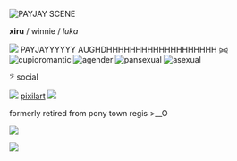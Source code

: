 ![PAYJAY SCENE](https://cdn.discordapp.com/attachments/1277582244478980156/1312751924755562497/Screenshot_2024_1130_132148.png?ex=674da300&is=674c5180&hm=050508653c77ae73883f6ea238e8bfdf7521d38e2cb3282109adcf335ac4a16a&)

**xiru** / winnie / *luka*

![](https://i.ibb.co/tsNw7RC/22-F9-D32-B-76-F1-41-A6-835-C-3-BA1-DC63-D45-F.gif) PAYJAYYYYYY AUGHDHHHHHHHHHHHHHHHHHHH ⪩⪨
![cupioromantic](https://64.media.tumblr.com/073828745b519cdd3f711ea6412814e6/8ad90ffd9c5228ee-22/s75x75_c1/a057801eeeec27636074e114af4a041f3e50a554.pnj) ![agender](https://64.media.tumblr.com/1ca04cebb0e8b8a73e05e61a7d1e5d9f/f8fe48411339d1b7-42/s75x75_c1/a43a07f4103128aba84d9d0ffd0a891cf5653c31.pnj) ![pansexual](https://64.media.tumblr.com/aa64c9f163bc2ac7d80e1fc72711ce53/c210fbb653ff44a2-78/s75x75_c1/dcb2083661447fbae77ddbbfaed1f5e6b9617d1b.pnj) ![asexual](https://64.media.tumblr.com/24a0ff8b07d358f8c93ad450ce73dcb2/ecef475faf352de0-a8/s75x75_c1/ef471368cc79476c817c3a3c481c60398efb9f03.pnj)

𝄢 social

![](https://i.ibb.co/4tRhkjd/23-E0791-E-F67-D-42-A8-AFCF-2401-A1533592.png) [pixilart](https://www.pixilart.com/nenetism) ![](https://i.ibb.co/4tRhkjd/23-E0791-E-F67-D-42-A8-AFCF-2401-A1533592.png)

formerly retired from pony town regis >__O

![](https://64.media.tumblr.com/de48c10d82f8c2cadfda2796c6ab13b7/273f50112f8b00b0-fb/s75x75_c1/60f7177588abc6f14f20927fcd613cd18ed2c2ec.gifv)

![](https://64.media.tumblr.com/9da99e8a95a5de959dc7c98127012931/e2b52ef20aeb8f7b-3a/s250x400/71736763bc3c2e4343dbef3f06dadb268cd63e13.gifv)
